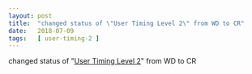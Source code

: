 ```yaml
---
layout: post
title:  "changed status of \"User Timing Level 2\" from WD to CR"
date:   2018-07-09
tags:   [ user-timing-2 ]
---
```


changed status of "[User Timing Level 2](/spec/user-timing-2)" from WD to CR

